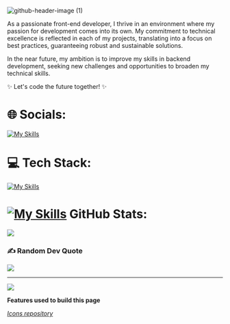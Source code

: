 ![github-header-image (1)](https://github.com/user-attachments/assets/70daadaf-cef6-4fc9-b7b6-dee086240779)

As a passionate front-end developer, I thrive in an environment where my passion for development comes into its own. My commitment to technical excellence is reflected in each of my projects, translating into a focus on best practices, guaranteeing robust and sustainable solutions.

In the near future, my ambition is to improve my skills in backend development, seeking new challenges and opportunities to broaden my technical skills.

✨ Let's code the future together! ✨

# 🌐 Socials:
[![My Skills](https://skillicons.dev/icons?i=devto,instagram,linkedin,stackoverflow,discord&perline=10)](https://skillicons.dev)

# 💻 Tech Stack:
[![My Skills](https://skillicons.dev/icons?i=html,css,sass,less,vercel,tailwind,js,ts,svelte,nodejs,express,mongodb,mysql,postman,notion,figma,github,idea,ai,angular,webpack,apple,vscode,linux,ubuntu,windows,java,jest,vue,latex,&perline=10)](https://skillicons.dev)

# [![My Skills](https://skillicons.dev/icons?i=github)](https://skillicons.dev) GitHub Stats:
<!-- ![](https://github-readme-stats.vercel.app/api?username=JeremyThonon&theme=tokyonight&hide_border=false&include_all_commits=true&count_private=true)<br/> -->
![](https://github-readme-streak-stats.herokuapp.com/?user=Jeremy-96&theme=tokyonight&hide_border=false)<br/>
<!-- ![](https://github-readme-stats.vercel.app/api/top-langs/?username=JeremyThonon&theme=tokyonight&hide_border=false&include_all_commits=true&count_private=true&layout=compact) -->

### ✍️ Random Dev Quote
![](https://quotes-github-readme.vercel.app/api?type=horizontal&theme=tokyonight)

---
[![](https://visitcount.itsvg.in/api?id=Jeremy-96&icon=1&color=6)](https://visitcount.itsvg.in)

<!-- Proudly created with GPRM ( https://gprm.itsvg.in ) -->

**Features used to build this page**  

*[Icons repository](https://github.com/tandpfun/skill-icons)*

